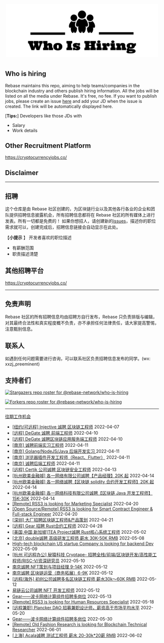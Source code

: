 <div align="center">
  <img src="./banner.png" style="margin: 0 auto 10px;" width="500"/>
</div>


## Who is hiring
Rebase maintains this repo, aiming to help teams/companies in the blockchain industry and others publish hiring information. All the jobs will be listed on all the media under Rebase. It's free, no fee.
If you want to publish jobs, please create an issue [here](https://github.com/rebase-network/who-is-hiring/issues/) and add your JD when the issue is created. The link will be automatically displayed here.

[**Tips:**]
Developers like those JDs with
- Salary
- Work details

## Other Recruitment Platform

https://cryptocurrencyjobs.co/

## Disclaimer

---

## 招聘
这个仓库是由 Rebase 社区创建的，为区块链行业以及其他各行各业的企业和团队提供招聘信息披露机会，所有招聘信息都将在 Rebase 社区的所有媒体上进行发表。所有一切都是免费的！
如果你想招人，请创建新的[issues](https://github.com/rebase-network/who-is-hiring/issues/)，描述你的职位需求就可以，创建完成后，招聘信息链接会自动显示在此处。

【**小提示**  】
开发者喜欢的职位描述
- 有薪酬范围
- 职责描述清楚

## 其他招聘平台
https://cryptocurrencyjobs.co/

---

## 免责声明

Rebase 社区的所有招聘信息均由招聘方自行发布，Rebase 只负责排版与编辑，对其最终合法性和真实程度概不负责，亦不承担任何法律责任，请大家提高警惕，注意甄别信息。

## 联系人
如遇到任何问题需要进行咨询，可以联系社区负责招聘信息发布的同学。(wx: xxzj_preeminent)

## 支持者们
[![Stargazers repo roster for @rebase-network/who-is-hiring](https://reporoster.com/stars/rebase-network/who-is-hiring)](https://github.com/rebase-network/who-is-hiring/stargazers)

[![Forkers repo roster for @rebase-network/who-is-hiring](https://reporoster.com/forks/rebase-network/who-is-hiring)](https://github.com/rebase-network/who-is-hiring/network/members)

---

[往期工作机会](./jobs.md)

- [[纽约/可远程] Injective 诚聘 区块链工程师](https://github.com/rebase-network/who-is-hiring/issues/106) 2022-04-07
- [[远程] DeGate 诚聘 前端工程师](https://github.com/rebase-network/who-is-hiring/issues/107) 2022-04-10
- [[远程] DeGate 诚聘区块链应用服务端工程师](https://github.com/rebase-network/who-is-hiring/issues/108) 2022-04-10
- [[南京] 诚聘前端实习工程师](https://github.com/rebase-network/who-is-hiring/issues/109) 2022-04-11
- [[南京] Golang/NodeJS/Java 后端开发实习 ](https://github.com/rebase-network/who-is-hiring/issues/110) 2022-04-11
- [[南京] 浏览器插件开发工程师（React、Flutter）](https://github.com/rebase-network/who-is-hiring/issues/111) 2022-04-11
- [[南京] 诚聘后端工程师](https://github.com/rebase-network/who-is-hiring/issues/112) 2022-04-11
- [[远程] Certik 公司诚聘 区块链安全工程师](https://github.com/rebase-network/who-is-hiring/issues/113) 2022-04-13
- [[杭州欧美金融城] 各一网络有限公司诚聘【产品经理】20K 起](https://github.com/rebase-network/who-is-hiring/issues/115) 2022-04-14
- [[杭州欧美金融城] 各一网络诚聘【区块链 solidity 合约开发工程师】20K 起](https://github.com/rebase-network/who-is-hiring/issues/116) 2022-04-14
- [[杭州欧美金融城] 各一网络科技有限公司诚聘【区块链 Java 开发工程师】15K-30K](https://github.com/rebase-network/who-is-hiring/issues/117) 2022-04-14
- [[Remote] RSS3 is looking for Marketing Specialist](https://github.com/rebase-network/who-is-hiring/issues/118) 2022-04-20
- [[Open Source/Remote] RSS3 is looking for Smart Contract Engineer & Full-stack Engineer](https://github.com/rebase-network/who-is-hiring/issues/119) 2022-04-20
- [[深圳] 大厂招聘区块链工程师&产品策划](https://github.com/rebase-network/who-is-hiring/issues/120) 2022-04-21
- [[远程] Gear 招聘 Rust合约工程师](https://github.com/rebase-network/who-is-hiring/issues/121) 2022-04-28
- [[美国,中国,新加坡]TEA Project诚聘 Rust核心系统工程师](https://github.com/rebase-network/who-is-hiring/issues/122) 2022-05-02
- [[北京] double诚聘 高级研发工程师 薪水 30K-50K RMB](https://github.com/rebase-network/who-is-hiring/issues/124) 2022-05-08
- [High-tech blockchain US startup Company is looking for backend Dev](https://github.com/rebase-network/who-is-hiring/issues/125) 2022-05-09
- [[杭州 可远程办公] 秘猿科技 Cryptape- 招聘全栈/前端/区块链开发/高性能工程师/RISC-V/资深研究员](https://github.com/rebase-network/who-is-hiring/issues/126) 2022-05-10
- [南京诚聘 NFT策划与项目经理 9-14K](https://github.com/rebase-network/who-is-hiring/issues/127) 2022-05-12
- [南京诚聘 区块链运营（商务拓展）6-9K](https://github.com/rebase-network/who-is-hiring/issues/128) 2022-05-12
- [[远程/海外] 初创公司诚聘多名区块链工程师 薪水30k～60K RMB](https://github.com/rebase-network/who-is-hiring/issues/129) 2022-05-12
- [易链云公司诚聘 NFT 开发工程师](https://github.com/rebase-network/who-is-hiring/issues/130) 2022-05-12
- [Gear——波卡网络计算组件招聘多岗位](https://github.com/rebase-network/who-is-hiring/issues/131) 2022-05-13
- [[Remote] RSS3 is looking for Human Resources Specialist](https://github.com/rebase-network/who-is-hiring/issues/132) 2022-05-18
- [[远程兼职] Plancker DAO  招募兼职设计师，薪资高于市场平均水平](https://github.com/rebase-network/who-is-hiring/issues/133) 2022-05-20
- [Gear——波卡网络计算组件招聘多岗位](https://github.com/rebase-network/who-is-hiring/issues/134) 2022-05-30
- [[Remote] Old Fashion Research  is looking for Blockchain Technical Researcher](https://github.com/rebase-network/who-is-hiring/issues/135) 2022-06-01
- [[上海] Acala诚聘 测试工程师 薪水 20-30k*20薪 RMB](https://github.com/rebase-network/who-is-hiring/issues/136) 2022-06-02
